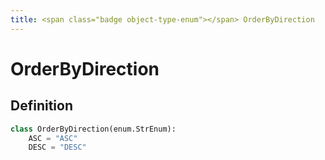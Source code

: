 ```yaml
---
title: <span class="badge object-type-enum"></span> OrderByDirection
---
```

# <span class="badge object-type-enum"></span> OrderByDirection

## Definition

```python
class OrderByDirection(enum.StrEnum):
    ASC = "ASC"
    DESC = "DESC"
```
